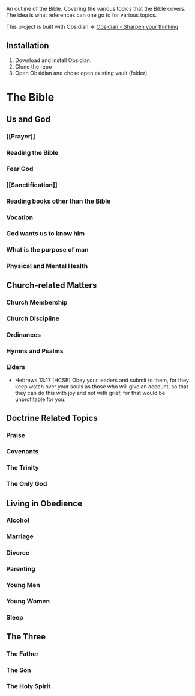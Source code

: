 An outline of the Bible. Covering the various topics that the Bible covers. The idea is what references can one go to for various topics.

This project is built with Obsidian => [Obsidian - Sharpen your thinking](https://obsidian.md/)

## Installation
1. Download and install Obsidian.
2. Clone the repo
3. Open Obsidian and chose open existing vault (folder)

# The Bible

## Us and God

### [[Prayer]]

### Reading the Bible

### Fear God

### [[Sanctification]]

### Reading books other than the Bible

### Vocation

### God wants us to know him

### What is the purpose of man

### Physical and Mental Health

## Church-related Matters

### Church Membership

### Church Discipline

### Ordinances

### Hymns and Psalms

### Elders

- Hebrews 13:17 (HCSB)
Obey your leaders and submit to them, for they keep watch over your souls as those who will give an account, so that they can do this with joy and not with grief, for that would be unprofitable for you.

## Doctrine Related Topics

### Praise

### Covenants

### The Trinity

### The Only God

## Living in Obedience

### Alcohol

### Marriage

### Divorce

### Parenting

### Young Men

### Young Women

### Sleep

## The Three

### The Father

### The Son

### The Holy Spirit

